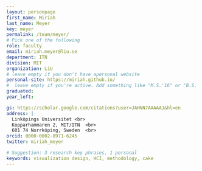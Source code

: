 ```yaml
---
layout: personpage
first_name: Miriah
last_name: Meyer
key: meyer
permalink: /team/meyer/
# Pick one of the following
role: faculty
email: miriah.meyer@liu.se
department: ITN
division: MIT
organization: LiU
# leave empty if you don't have apersonal website
personal-site: https://miriah.github.io/
#  leave empty if you're active. Add something like "M.S.'16" or "B.S.'17" if you got a degree while with the Vis Collective. Add "N" if you left before you got a degree.
graduated:
year_left:

gs: https://scholar.google.com/citations?user=JAHNN7AAAAAJ&hl=en
address: |
  Linköpings Universitet <br>
  Kopparhammaren 2, MIT/ITN  <br>
  601 74 Norrköping, Sweden  <br>
orcid: 0000-0002-8971-6245
twitter: miriah_meyer

# Suggestion: 3 research key phrases, 1 personal
keywords: visualization design, HCI, methodology, cake
---
```

